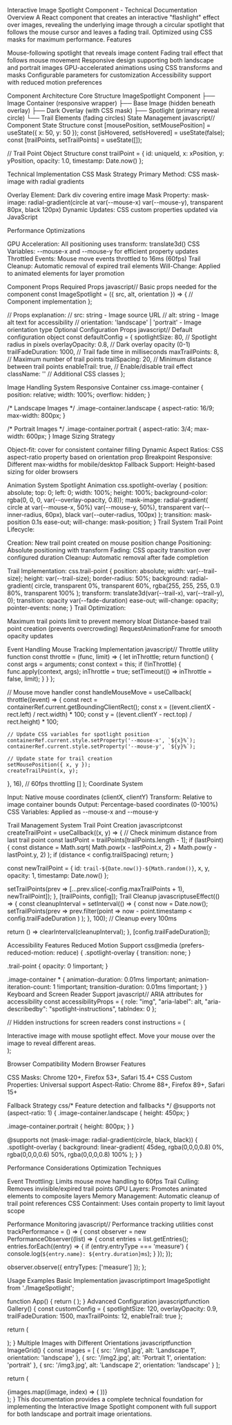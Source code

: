 Interactive Image Spotlight Component - Technical Documentation
Overview
A React component that creates an interactive "flashlight" effect over images, revealing the underlying image through a circular spotlight that follows the mouse cursor and leaves a fading trail. Optimized using CSS masks for maximum performance.
Features

Mouse-following spotlight that reveals image content
Fading trail effect that follows mouse movement
Responsive design supporting both landscape and portrait images
GPU-accelerated animations using CSS transforms and masks
Configurable parameters for customization
Accessibility support with reduced motion preferences


Component Architecture
Core Structure
ImageSpotlight Component
├── Image Container (responsive wrapper)
├── Base Image (hidden beneath overlay)
├── Dark Overlay (with CSS mask)
├── Spotlight (primary reveal circle)
└── Trail Elements (fading circles)
State Management
javascript// Component State Structure
const [mousePosition, setMousePosition] = useState({ x: 50, y: 50 });
const [isHovered, setIsHovered] = useState(false);
const [trailPoints, setTrailPoints] = useState([]);

// Trail Point Object Structure
const trailPoint = {
  id: uniqueId,
  x: xPosition,
  y: yPosition,
  opacity: 1.0,
  timestamp: Date.now()
};

Technical Implementation
CSS Mask Strategy
Primary Method: CSS mask-image with radial gradients

Overlay Element: Dark div covering entire image
Mask Property: mask-image: radial-gradient(circle at var(--mouse-x) var(--mouse-y), transparent 80px, black 120px)
Dynamic Updates: CSS custom properties updated via JavaScript

Performance Optimizations

GPU Acceleration: All positioning uses transform: translate3d()
CSS Variables: --mouse-x and --mouse-y for efficient property updates
Throttled Events: Mouse move events throttled to 16ms (60fps)
Trail Cleanup: Automatic removal of expired trail elements
Will-Change: Applied to animated elements for layer promotion


Component Props
Required Props
javascript// Basic props needed for the component
const ImageSpotlight = ({ src, alt, orientation }) => {
  // Component implementation
};

// Props explanation:
// src: string - Image source URL
// alt: string - Image alt text for accessibility
// orientation: 'landscape' | 'portrait' - Image orientation type
Optional Configuration Props
javascript// Default configuration object
const defaultConfig = {
  spotlightSize: 80,           // Spotlight radius in pixels
  overlayOpacity: 0.8,         // Dark overlay opacity (0-1)
  trailFadeDuration: 1000,     // Trail fade time in milliseconds
  maxTrailPoints: 8,           // Maximum number of trail points
  trailSpacing: 20,            // Minimum distance between trail points
  enableTrail: true,           // Enable/disable trail effect
  className: ''                // Additional CSS classes
};

Image Handling System
Responsive Container
css.image-container {
  position: relative;
  width: 100%;
  overflow: hidden;
}

/* Landscape Images */
.image-container.landscape {
  aspect-ratio: 16/9;
  max-width: 800px;
}

/* Portrait Images */
.image-container.portrait {
  aspect-ratio: 3/4;
  max-width: 600px;
}
Image Sizing Strategy

Object-fit: cover for consistent container filling
Dynamic Aspect Ratios: CSS aspect-ratio property based on orientation prop
Breakpoint Responsive: Different max-widths for mobile/desktop
Fallback Support: Height-based sizing for older browsers


Animation System
Spotlight Animation
css.spotlight-overlay {
  position: absolute;
  top: 0;
  left: 0;
  width: 100%;
  height: 100%;
  background-color: rgba(0, 0, 0, var(--overlay-opacity, 0.8));
  mask-image: radial-gradient(
    circle at var(--mouse-x, 50%) var(--mouse-y, 50%),
    transparent var(--inner-radius, 60px),
    black var(--outer-radius, 100px)
  );
  transition: mask-position 0.1s ease-out;
  will-change: mask-position;
}
Trail System
Trail Point Lifecycle:

Creation: New trail point created on mouse position change
Positioning: Absolute positioning with transform
Fading: CSS opacity transition over configured duration
Cleanup: Automatic removal after fade completion

Trail Implementation:
css.trail-point {
  position: absolute;
  width: var(--trail-size);
  height: var(--trail-size);
  border-radius: 50%;
  background: radial-gradient(
    circle,
    transparent 0%,
    transparent 60%,
    rgba(255, 255, 255, 0.1) 80%,
    transparent 100%
  );
  transform: translate3d(var(--trail-x), var(--trail-y), 0);
  transition: opacity var(--fade-duration) ease-out;
  will-change: opacity;
  pointer-events: none;
}
Trail Optimization:

Maximum trail points limit to prevent memory bloat
Distance-based trail point creation (prevents overcrowding)
RequestAnimationFrame for smooth opacity updates


Event Handling
Mouse Tracking Implementation
javascript// Throttle utility function
const throttle = (func, limit) => {
  let inThrottle;
  return function() {
    const args = arguments;
    const context = this;
    if (!inThrottle) {
      func.apply(context, args);
      inThrottle = true;
      setTimeout(() => inThrottle = false, limit);
    }
  }
};

// Mouse move handler
const handleMouseMove = useCallback(
  throttle((event) => {
    const rect = containerRef.current.getBoundingClientRect();
    const x = ((event.clientX - rect.left) / rect.width) * 100;
    const y = ((event.clientY - rect.top) / rect.height) * 100;
    
    // Update CSS variables for spotlight position
    containerRef.current.style.setProperty('--mouse-x', `${x}%`);
    containerRef.current.style.setProperty('--mouse-y', `${y}%`);
    
    // Update state for trail creation
    setMousePosition({ x, y });
    createTrailPoint(x, y);
  }, 16), // 60fps throttling
  []
);
Coordinate System

Input: Native mouse coordinates (clientX, clientY)
Transform: Relative to image container bounds
Output: Percentage-based coordinates (0-100%)
CSS Variables: Applied as --mouse-x and --mouse-y


Trail Management System
Trail Point Creation
javascriptconst createTrailPoint = useCallback((x, y) => {
  // Check minimum distance from last trail point
  const lastPoint = trailPoints[trailPoints.length - 1];
  if (lastPoint) {
    const distance = Math.sqrt(
      Math.pow(x - lastPoint.x, 2) + Math.pow(y - lastPoint.y, 2)
    );
    if (distance < config.trailSpacing) return;
  }
  
  const newTrailPoint = {
    id: `trail-${Date.now()}-${Math.random()}`,
    x,
    y,
    opacity: 1,
    timestamp: Date.now()
  };
  
  setTrailPoints(prev => [...prev.slice(-config.maxTrailPoints + 1), newTrailPoint]);
}, [trailPoints, config]);
Trail Cleanup
javascriptuseEffect(() => {
  const cleanupInterval = setInterval(() => {
    const now = Date.now();
    setTrailPoints(prev => 
      prev.filter(point => 
        now - point.timestamp < config.trailFadeDuration
      )
    );
  }, 100); // Cleanup every 100ms
  
  return () => clearInterval(cleanupInterval);
}, [config.trailFadeDuration]);

Accessibility Features
Reduced Motion Support
css@media (prefers-reduced-motion: reduce) {
  .spotlight-overlay {
    transition: none;
  }
  
  .trail-point {
    opacity: 0 !important;
  }
  
  .image-container * {
    animation-duration: 0.01ms !important;
    animation-iteration-count: 1 !important;
    transition-duration: 0.01ms !important;
  }
}
Keyboard and Screen Reader Support
javascript// ARIA attributes for accessibility
const accessibilityProps = {
  role: "img",
  "aria-label": alt,
  "aria-describedby": "spotlight-instructions",
  tabIndex: 0
};

// Hidden instructions for screen readers
const instructions = (
  <div id="spotlight-instructions" className="sr-only">
    Interactive image with mouse spotlight effect. 
    Move your mouse over the image to reveal different areas.
  </div>
);

Browser Compatibility
Modern Browser Features

CSS Masks: Chrome 120+, Firefox 53+, Safari 15.4+
CSS Custom Properties: Universal support
Aspect-Ratio: Chrome 88+, Firefox 89+, Safari 15+

Fallback Strategy
css/* Feature detection and fallbacks */
@supports not (aspect-ratio: 1) {
  .image-container.landscape {
    height: 450px;
  }
  
  .image-container.portrait {
    height: 800px;
  }
}

@supports not (mask-image: radial-gradient(circle, black, black)) {
  .spotlight-overlay {
    background: linear-gradient(
      45deg,
      rgba(0,0,0,0.8) 0%,
      rgba(0,0,0,0.6) 50%,
      rgba(0,0,0,0.8) 100%
    );
  }
}

Performance Considerations
Optimization Techniques

Event Throttling: Limits mouse move handling to 60fps
Trail Culling: Removes invisible/expired trail points
GPU Layers: Promotes animated elements to composite layers
Memory Management: Automatic cleanup of trail point references
CSS Containment: Uses contain property to limit layout scope

Performance Monitoring
javascript// Performance tracking utilities
const trackPerformance = () => {
  const observer = new PerformanceObserver((list) => {
    const entries = list.getEntries();
    entries.forEach((entry) => {
      if (entry.entryType === 'measure') {
        console.log(`${entry.name}: ${entry.duration}ms`);
      }
    });
  });
  
  observer.observe({ entryTypes: ['measure'] });
};

Usage Examples
Basic Implementation
javascriptimport ImageSpotlight from './ImageSpotlight';

function App() {
  return (
    <ImageSpotlight 
      src="/images/landscape-photo.jpg"
      alt="Beautiful mountain landscape"
      orientation="landscape"
    />
  );
}
Advanced Configuration
javascriptfunction Gallery() {
  const customConfig = {
    spotlightSize: 120,
    overlayOpacity: 0.9,
    trailFadeDuration: 1500,
    maxTrailPoints: 12,
    enableTrail: true
  };

  return (
    <div className="gallery">
      <ImageSpotlight 
        src="/images/portrait-photo.jpg"
        alt="Portrait photography"
        orientation="portrait"
        config={customConfig}
        className="featured-image"
      />
    </div>
  );
}
Multiple Images with Different Orientations
javascriptfunction ImageGrid() {
  const images = [
    { src: '/img1.jpg', alt: 'Landscape 1', orientation: 'landscape' },
    { src: '/img2.jpg', alt: 'Portrait 1', orientation: 'portrait' },
    { src: '/img3.jpg', alt: 'Landscape 2', orientation: 'landscape' }
  ];

  return (
    <div className="image-grid">
      {images.map((image, index) => (
        <ImageSpotlight 
          key={index}
          src={image.src}
          alt={image.alt}
          orientation={image.orientation}
        />
      ))}
    </div>
  );
}
This documentation provides a complete technical foundation for implementing the Interactive Image Spotlight component with full support for both landscape and portrait image orientations.